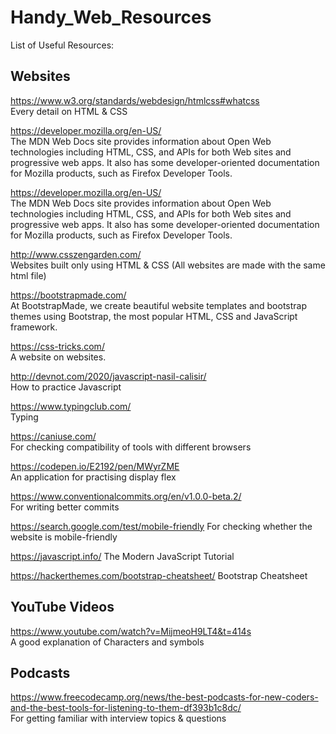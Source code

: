 # Handy_Web_Resources
List of Useful Resources:

## Websites 
https://www.w3.org/standards/webdesign/htmlcss#whatcss<br />
Every detail on HTML & CSS

https://developer.mozilla.org/en-US/ <br />
The MDN Web Docs site provides information about Open Web technologies including HTML, CSS, and APIs for both Web sites and progressive web apps. It also has some developer-oriented documentation for Mozilla products, such as Firefox Developer Tools.

https://developer.mozilla.org/en-US/ <br />
The MDN Web Docs site provides information about Open Web technologies including HTML, CSS, and APIs for both Web sites and progressive web apps. It also has some developer-oriented documentation for Mozilla products, such as Firefox Developer Tools.

http://www.csszengarden.com/ <br />
Websites built only using HTML & CSS (All websites are made with the same html file)

https://bootstrapmade.com/ <br />
At BootstrapMade, we create beautiful website templates and bootstrap themes using Bootstrap, the most popular HTML, CSS and JavaScript framework.

https://css-tricks.com/ <br />
A website on websites.

http://devnot.com/2020/javascript-nasil-calisir/ <br/>
How to practice Javascript

https://www.typingclub.com/ <br/>
Typing

https://caniuse.com/<br/>
For checking compatibility of tools with different browsers

https://codepen.io/E2192/pen/MWyrZME<br/>
An application for practising display flex

https://www.conventionalcommits.org/en/v1.0.0-beta.2/<br/>
For writing better commits

https://search.google.com/test/mobile-friendly
For checking whether the website is mobile-friendly

https://javascript.info/
The Modern JavaScript Tutorial

https://hackerthemes.com/bootstrap-cheatsheet/
Bootstrap Cheatsheet


## YouTube Videos

https://www.youtube.com/watch?v=MijmeoH9LT4&t=414s <br />
A good explanation of Characters and symbols



## Podcasts

https://www.freecodecamp.org/news/the-best-podcasts-for-new-coders-and-the-best-tools-for-listening-to-them-df393b1c8dc/ <br />
For getting familiar with interview topics & questions
